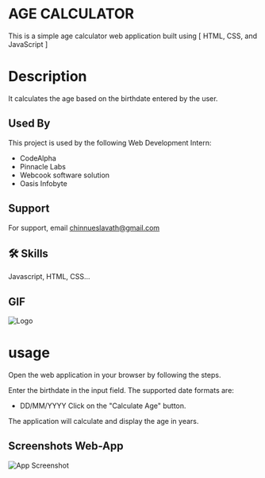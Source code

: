 
# AGE CALCULATOR
This is a simple age calculator web application built using [ HTML, CSS, and JavaScript ]

# Description
It calculates the age based on the birthdate entered by the user.
## Used By

This project is used by the following Web Development Intern:

- CodeAlpha 
- Pinnacle Labs
- Webcook software solution
- Oasis Infobyte


## Support

For support, email chinnueslavath@gmail.com 


## 🛠 Skills
Javascript, HTML, CSS...

## GIF
![Logo](https://media.tenor.com/2y_YJ0gTENYAAAAi/penguin-math.gif)
# usage
Open the web application in your browser by following the steps.

Enter the birthdate in the input field. The supported date formats are:
- DD/MM/YYYY
Click on the "Calculate Age" button.

The application will calculate and display the age in years.
## Screenshots Web-App

![App Screenshot](https://res.cloudinary.com/dp8gu4t9m/image/upload/v1721915009/Screenshot_2024-07-25_191221_hi2k0f.png)

